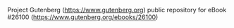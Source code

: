 Project Gutenberg (https://www.gutenberg.org) public repository for eBook #26100 (https://www.gutenberg.org/ebooks/26100)
